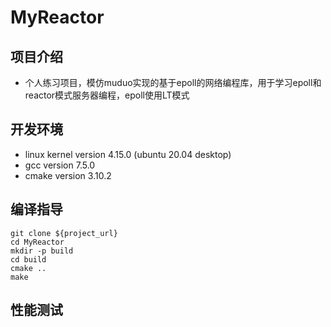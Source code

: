 # MyReactor

## 项目介绍

* 个人练习项目，模仿muduo实现的基于epoll的网络编程库，用于学习epoll和reactor模式服务器编程，epoll使用LT模式

## 开发环境

* linux kernel version 4.15.0 (ubuntu 20.04 desktop)
* gcc version 7.5.0
* cmake version 3.10.2

## 编译指导
```shell
git clone ${project_url}
cd MyReactor
mkdir -p build
cd build
cmake ..
make
```

## 性能测试